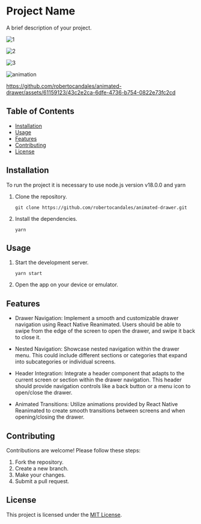 # Project Name

A brief description of your project.

![1](https://github.com/robertocandales/animated-drawer/assets/61159123/424193e2-6c73-4802-a02c-f21220498ae7)

![2](https://github.com/robertocandales/animated-drawer/assets/61159123/d63dfc4a-3f86-4873-b8e0-b412d7327264)

![3](https://github.com/robertocandales/animated-drawer/assets/61159123/4eb20b53-7297-4b01-b37b-8042189c374f)




![animation](https://github.com/robertocandales/animated-drawer/assets/61159123/feb8d983-5186-4c05-a9bf-c81f52b03342)

https://github.com/robertocandales/animated-drawer/assets/61159123/43c2e2ca-6dfe-4736-b754-0822e73fc2cd

## Table of Contents

- [Installation](#installation)
- [Usage](#usage)
- [Features](#features)
- [Contributing](#contributing)
- [License](#license)

## Installation

To run the project it is necessary to use node.js version v18.0.0 and yarn

1. Clone the repository.
   ```shell
   git clone https://github.com/robertocandales/animated-drawer.git
   ```
2. Install the dependencies.
   ```shell
   yarn
   ```

## Usage

1. Start the development server.
   ```shell
   yarn start
   ```
2. Open the app on your device or emulator.

## Features

- Drawer Navigation: Implement a smooth and customizable drawer navigation using React Native Reanimated. Users should be able to swipe from the edge of the screen to open the drawer, and swipe it back to close it.

- Nested Navigation: Showcase nested navigation within the drawer menu. This could include different sections or categories that expand into subcategories or individual screens.

- Header Integration: Integrate a header component that adapts to the current screen or section within the drawer navigation. This header should provide navigation controls like a back button or a menu icon to open/close the drawer.

- Animated Transitions: Utilize animations provided by React Native Reanimated to create smooth transitions between screens and when opening/closing the drawer.

## Contributing

Contributions are welcome! Please follow these steps:

1. Fork the repository.
2. Create a new branch.
3. Make your changes.
4. Submit a pull request.

## License

This project is licensed under the [MIT License](LICENSE).

